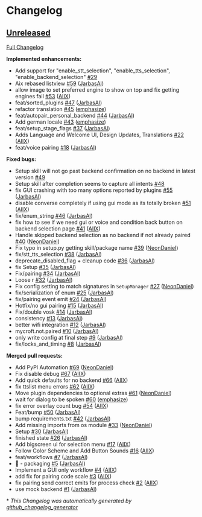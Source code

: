 # Changelog

## [Unreleased](https://github.com/OpenVoiceOS/skill-ovos-setup/tree/HEAD)

[Full Changelog](https://github.com/OpenVoiceOS/skill-ovos-setup/compare/7759f8161bfc0e53bf169e200170af655d255ec0...HEAD)

**Implemented enhancements:**

- Add support for "enable\_stt\_selection", "enable\_tts\_selection", "enable\_backend\_selection" [\#29](https://github.com/OpenVoiceOS/skill-ovos-setup/issues/29)
- Aix rebased listview [\#59](https://github.com/OpenVoiceOS/skill-ovos-setup/pull/59) ([JarbasAl](https://github.com/JarbasAl))
- allow image to set preferred engine to show on top and fix getting engines fail [\#53](https://github.com/OpenVoiceOS/skill-ovos-setup/pull/53) ([AIIX](https://github.com/AIIX))
- feat/sorted\_plugins [\#47](https://github.com/OpenVoiceOS/skill-ovos-setup/pull/47) ([JarbasAl](https://github.com/JarbasAl))
- refactor translation [\#45](https://github.com/OpenVoiceOS/skill-ovos-setup/pull/45) ([emphasize](https://github.com/emphasize))
- feat/autopair\_personal\_backend [\#44](https://github.com/OpenVoiceOS/skill-ovos-setup/pull/44) ([JarbasAl](https://github.com/JarbasAl))
- Add german locale [\#43](https://github.com/OpenVoiceOS/skill-ovos-setup/pull/43) ([emphasize](https://github.com/emphasize))
- feat/setup\_stage\_flags [\#37](https://github.com/OpenVoiceOS/skill-ovos-setup/pull/37) ([JarbasAl](https://github.com/JarbasAl))
- Adds Language and Welcome UI, Design Updates, Translations [\#22](https://github.com/OpenVoiceOS/skill-ovos-setup/pull/22) ([AIIX](https://github.com/AIIX))
- feat/voice pairing [\#18](https://github.com/OpenVoiceOS/skill-ovos-setup/pull/18) ([JarbasAl](https://github.com/JarbasAl))

**Fixed bugs:**

- Setup skill will not go past backend confirmation on no backend in latest version [\#49](https://github.com/OpenVoiceOS/skill-ovos-setup/issues/49)
- Setup skill after completion seems to capture all intents [\#48](https://github.com/OpenVoiceOS/skill-ovos-setup/issues/48)
- fix GUI crashing with too many options reported by plugins [\#55](https://github.com/OpenVoiceOS/skill-ovos-setup/pull/55) ([JarbasAl](https://github.com/JarbasAl))
- disable converse completely if using gui mode as its totally broken [\#51](https://github.com/OpenVoiceOS/skill-ovos-setup/pull/51) ([AIIX](https://github.com/AIIX))
- fix/enum\_string [\#46](https://github.com/OpenVoiceOS/skill-ovos-setup/pull/46) ([JarbasAl](https://github.com/JarbasAl))
- fix how to see if we need gui or voice and condition back button on backend selection page [\#41](https://github.com/OpenVoiceOS/skill-ovos-setup/pull/41) ([AIIX](https://github.com/AIIX))
- Handle skipped backend selection as no backend if not already paired [\#40](https://github.com/OpenVoiceOS/skill-ovos-setup/pull/40) ([NeonDaniel](https://github.com/NeonDaniel))
- Fix typo in setup.py getting skill/package name [\#39](https://github.com/OpenVoiceOS/skill-ovos-setup/pull/39) ([NeonDaniel](https://github.com/NeonDaniel))
- fix/stt\_tts\_selection [\#38](https://github.com/OpenVoiceOS/skill-ovos-setup/pull/38) ([JarbasAl](https://github.com/JarbasAl))
- deprecate\_disabled\_flag + cleanup code [\#36](https://github.com/OpenVoiceOS/skill-ovos-setup/pull/36) ([JarbasAl](https://github.com/JarbasAl))
- fix Setup [\#35](https://github.com/OpenVoiceOS/skill-ovos-setup/pull/35) ([JarbasAl](https://github.com/JarbasAl))
- Fix/pairing [\#34](https://github.com/OpenVoiceOS/skill-ovos-setup/pull/34) ([JarbasAl](https://github.com/JarbasAl))
- Loose r [\#32](https://github.com/OpenVoiceOS/skill-ovos-setup/pull/32) ([JarbasAl](https://github.com/JarbasAl))
- Fix config setting to match signatures in `SetupManager` [\#27](https://github.com/OpenVoiceOS/skill-ovos-setup/pull/27) ([NeonDaniel](https://github.com/NeonDaniel))
- fix/serialization of enum [\#25](https://github.com/OpenVoiceOS/skill-ovos-setup/pull/25) ([JarbasAl](https://github.com/JarbasAl))
- fix/pairing event emit [\#24](https://github.com/OpenVoiceOS/skill-ovos-setup/pull/24) ([JarbasAl](https://github.com/JarbasAl))
- Hotfix/no gui pairing [\#15](https://github.com/OpenVoiceOS/skill-ovos-setup/pull/15) ([JarbasAl](https://github.com/JarbasAl))
- Fix/double vosk [\#14](https://github.com/OpenVoiceOS/skill-ovos-setup/pull/14) ([JarbasAl](https://github.com/JarbasAl))
- consistency [\#13](https://github.com/OpenVoiceOS/skill-ovos-setup/pull/13) ([JarbasAl](https://github.com/JarbasAl))
- better wifi integration [\#12](https://github.com/OpenVoiceOS/skill-ovos-setup/pull/12) ([JarbasAl](https://github.com/JarbasAl))
- mycroft.not.paired [\#10](https://github.com/OpenVoiceOS/skill-ovos-setup/pull/10) ([JarbasAl](https://github.com/JarbasAl))
- only write config at final step [\#9](https://github.com/OpenVoiceOS/skill-ovos-setup/pull/9) ([JarbasAl](https://github.com/JarbasAl))
- fix/locks\_and\_timing [\#8](https://github.com/OpenVoiceOS/skill-ovos-setup/pull/8) ([JarbasAl](https://github.com/JarbasAl))

**Merged pull requests:**

- Add PyPI Automation [\#69](https://github.com/OpenVoiceOS/skill-ovos-setup/pull/69) ([NeonDaniel](https://github.com/NeonDaniel))
- Fix disable debug [\#67](https://github.com/OpenVoiceOS/skill-ovos-setup/pull/67) ([AIIX](https://github.com/AIIX))
- Add quick defaults for no backend [\#66](https://github.com/OpenVoiceOS/skill-ovos-setup/pull/66) ([AIIX](https://github.com/AIIX))
- fix ttslist menu errors [\#62](https://github.com/OpenVoiceOS/skill-ovos-setup/pull/62) ([AIIX](https://github.com/AIIX))
- Move plugin dependencies to optional extras [\#61](https://github.com/OpenVoiceOS/skill-ovos-setup/pull/61) ([NeonDaniel](https://github.com/NeonDaniel))
- wait for dialog to be spoken [\#60](https://github.com/OpenVoiceOS/skill-ovos-setup/pull/60) ([emphasize](https://github.com/emphasize))
- fix error overlay count bug [\#54](https://github.com/OpenVoiceOS/skill-ovos-setup/pull/54) ([AIIX](https://github.com/AIIX))
- Feat/bump [\#50](https://github.com/OpenVoiceOS/skill-ovos-setup/pull/50) ([JarbasAl](https://github.com/JarbasAl))
- bump requirements.txt [\#42](https://github.com/OpenVoiceOS/skill-ovos-setup/pull/42) ([JarbasAl](https://github.com/JarbasAl))
- Add missing imports from os module [\#33](https://github.com/OpenVoiceOS/skill-ovos-setup/pull/33) ([NeonDaniel](https://github.com/NeonDaniel))
- Setup [\#30](https://github.com/OpenVoiceOS/skill-ovos-setup/pull/30) ([JarbasAl](https://github.com/JarbasAl))
- finished state [\#26](https://github.com/OpenVoiceOS/skill-ovos-setup/pull/26) ([JarbasAl](https://github.com/JarbasAl))
- Add bigscreen ui for selection menu [\#17](https://github.com/OpenVoiceOS/skill-ovos-setup/pull/17) ([AIIX](https://github.com/AIIX))
- Follow Color Scheme and Add Button Sounds [\#16](https://github.com/OpenVoiceOS/skill-ovos-setup/pull/16) ([AIIX](https://github.com/AIIX))
- feat/workflows [\#7](https://github.com/OpenVoiceOS/skill-ovos-setup/pull/7) ([JarbasAl](https://github.com/JarbasAl))
- :tada: - packaging [\#5](https://github.com/OpenVoiceOS/skill-ovos-setup/pull/5) ([JarbasAl](https://github.com/JarbasAl))
- Implement a GUI only workflow [\#4](https://github.com/OpenVoiceOS/skill-ovos-setup/pull/4) ([AIIX](https://github.com/AIIX))
- add fix for pairing code scale [\#3](https://github.com/OpenVoiceOS/skill-ovos-setup/pull/3) ([AIIX](https://github.com/AIIX))
- fix pairing send correct emits for process check [\#2](https://github.com/OpenVoiceOS/skill-ovos-setup/pull/2) ([AIIX](https://github.com/AIIX))
- use mock backend [\#1](https://github.com/OpenVoiceOS/skill-ovos-setup/pull/1) ([JarbasAl](https://github.com/JarbasAl))



\* *This Changelog was automatically generated by [github_changelog_generator](https://github.com/github-changelog-generator/github-changelog-generator)*
